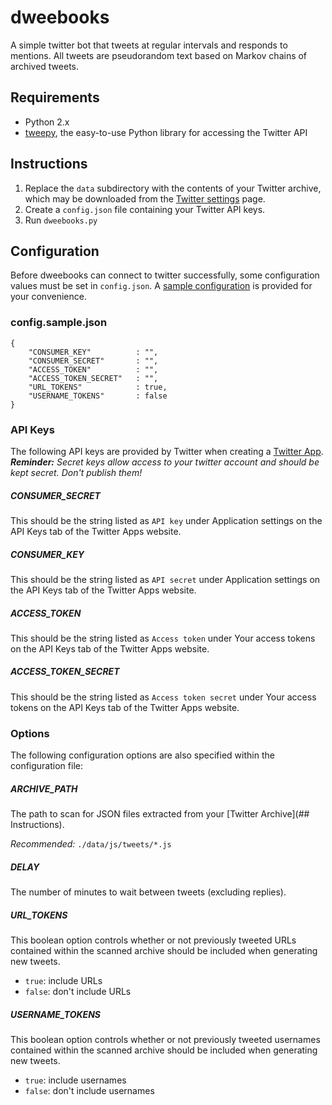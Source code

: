 # dweebooks
A simple twitter bot that tweets at regular intervals and responds to mentions. All tweets are pseudorandom text based on Markov chains of archived tweets.

## Requirements

* Python 2.x
* [tweepy](http://www.tweepy.org), the easy-to-use Python library for accessing the Twitter API

## Instructions

1. Replace the `data` subdirectory with the contents of your Twitter archive, which may be downloaded from the [Twitter settings](https://twitter.com/settings/account) page.
2. Create a `config.json` file containing your Twitter API keys.
3. Run `dweebooks.py`

## Configuration

Before dweebooks can connect to twitter successfully, some configuration values must be set in `config.json`. A [sample configuration](config.sample.json) is provided for your convenience. 

### config.sample.json

    {
        "CONSUMER_KEY"          : "",
        "CONSUMER_SECRET"       : "",
        "ACCESS_TOKEN"          : "",
        "ACCESS_TOKEN_SECRET"   : "",
        "URL_TOKENS"            : true,
        "USERNAME_TOKENS"       : false
    }

### API Keys

The following API keys are provided by Twitter when creating a [Twitter App](http://apps.twitter.com). ***Reminder:** Secret keys allow access to your twitter account and should be kept secret. Don't publish them!*

##### CONSUMER_SECRET

This should be the string listed as `API key` under Application settings on the API Keys tab of the Twitter Apps website.

##### CONSUMER_KEY

This should be the string listed as `API secret` under Application settings on the API Keys tab of the Twitter Apps website.

##### ACCESS_TOKEN

This should be the string listed as `Access token` under Your access tokens on the API Keys tab of the Twitter Apps website.

##### ACCESS\_TOKEN_SECRET

This should be the string listed as `Access token secret` under Your access tokens on the API Keys tab of the Twitter Apps website.

### Options

The following configuration options are also specified within the configuration file:

##### ARCHIVE_PATH

The path to scan for JSON files extracted from your [Twitter Archive](## Instructions).

*Recommended:* `./data/js/tweets/*.js`

##### DELAY

The number of minutes to wait between tweets (excluding replies).

##### URL_TOKENS

This boolean option controls whether or not previously tweeted URLs contained within the scanned archive should be included when generating new tweets.

- `true`: include URLs
- `false`: don't include URLs

##### USERNAME_TOKENS

This boolean option controls whether or not previously tweeted usernames contained within the scanned archive should be included when generating new tweets.

- `true`: include usernames
- `false`: don't include usernames
